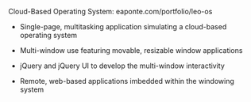 Cloud-Based Operating System: eaponte.com/portfolio/leo-os




- Single-page, multitasking application simulating a cloud-based operating system


- Multi-window use featuring movable, resizable window applications


- jQuery and jQuery UI to develop the multi-window interactivity


- Remote, web-based applications imbedded within the windowing system
